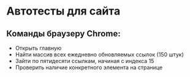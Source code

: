 # Автотесты для сайта 

## Команды браузеру Chrome:
+ Открыть главную
+ Найти массив всех ежедневно обновляемых ссылок (150 штук) 
+ Зайти по пятидесяти ссылкам, начиная с индекса 15 
+ Проверить наличие конкретного элемента на странице
